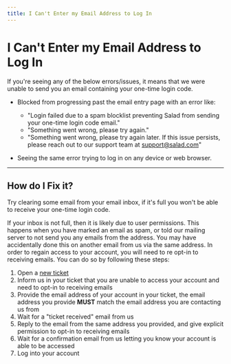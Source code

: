 ```yaml
---
title: I Can't Enter my Email Address to Log In
---
```


# I Can't Enter my Email Address to Log In

If you're seeing any of the below errors/issues, it means that we were unable to send you an email containing your one-time login code.

- Blocked from progressing past the email entry page with an error like:
  
  - "Login failed due to a spam blocklist preventing Salad from sending your one-time login code email."
  - "Something went wrong, please try again."
  - "Something went wrong, please try again later. If this issue persists, please reach out to our support team at support@salad.com"
- Seeing the same error trying to log in on any device or web browser.

* * *

## How do I Fix it?

Try clearing some email from your email inbox, if it's full you won't be able to receive your one-time login code.

If your inbox is not full, then it is likely due to user permissions. This happens when you have marked an email as spam, or told our mailing server to not send you any emails from the address. You may have accidentally done this on another email from us via the same address. In order to regain access to your account, you will need to re opt-in to receiving emails. You can do so by following these steps:

1. Open a [new ticket](https://support.salad.com/article/216-how-to-create-a-support-ticket)
2. Inform us in your ticket that you are unable to access your account and need to opt-in to receiving emails
3. Provide the email address of your account in your ticket, the email address you provide **MUST** match the email address you are contacting us from
4. Wait for a "ticket received" email from us
5. Reply to the email from the same address you provided, and give explicit permission to opt-in to receiving emails
6. Wait for a confirmation email from us letting you know your account is able to be accessed
7. Log into your account

